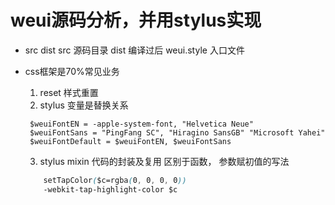 # weui源码分析，并用stylus实现

- src dist
    src 源码目录
    dist 编译过后
    weui.style 入口文件

- css框架是70%常见业务
   1. reset 样式重置
   2. stylus 变量是替换关系
   ```stylus
    $weuiFontEN = -apple-system-font, "Helvetica Neue"
    $weuiFontSans = "PingFang SC", "Hiragino SansGB" "Microsoft Yahei"
    $weuiFontDefault = $weuiFontEN, $weuiFontSans
   ```
   3. stylus mixin 代码的封装及复用
    区别于函数，
    参数赋初值的写法
    ```css
        setTapColor($c=rgba(0, 0, 0, 0))
        -webkit-tap-highlight-color $c
    ```
